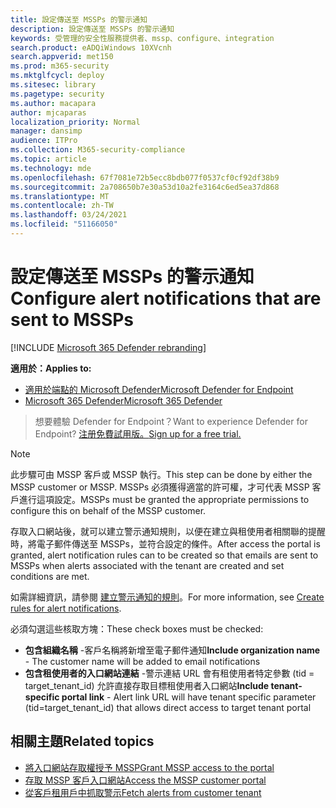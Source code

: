 ```yaml
---
title: 設定傳送至 MSSPs 的警示通知
description: 設定傳送至 MSSPs 的警示通知
keywords: 受管理的安全性服務提供者、mssp、configure、integration
search.product: eADQiWindows 10XVcnh
search.appverid: met150
ms.prod: m365-security
ms.mktglfcycl: deploy
ms.sitesec: library
ms.pagetype: security
ms.author: macapara
author: mjcaparas
localization_priority: Normal
manager: dansimp
audience: ITPro
ms.collection: M365-security-compliance
ms.topic: article
ms.technology: mde
ms.openlocfilehash: 67f7081e72b5ecc8bdb077f0537cf0cf92df38b9
ms.sourcegitcommit: 2a708650b7e30a53d10a2fe3164c6ed5ea37d868
ms.translationtype: MT
ms.contentlocale: zh-TW
ms.lasthandoff: 03/24/2021
ms.locfileid: "51166050"
---
```

# <a name="configure-alert-notifications-that-are-sent-to-mssps"></a><span data-ttu-id="41a91-104">設定傳送至 MSSPs 的警示通知</span><span class="sxs-lookup"><span data-stu-id="41a91-104">Configure alert notifications that are sent to MSSPs</span></span> 

[!INCLUDE [Microsoft 365 Defender rebranding](../../includes/microsoft-defender.md)]

<span data-ttu-id="41a91-105">**適用於：**</span><span class="sxs-lookup"><span data-stu-id="41a91-105">**Applies to:**</span></span>
- [<span data-ttu-id="41a91-106">適用於端點的 Microsoft Defender</span><span class="sxs-lookup"><span data-stu-id="41a91-106">Microsoft Defender for Endpoint</span></span>](https://go.microsoft.com/fwlink/p/?linkid=2154037)
- [<span data-ttu-id="41a91-107">Microsoft 365 Defender</span><span class="sxs-lookup"><span data-stu-id="41a91-107">Microsoft 365 Defender</span></span>](https://go.microsoft.com/fwlink/?linkid=2118804)

><span data-ttu-id="41a91-108">想要體驗 Defender for Endpoint？</span><span class="sxs-lookup"><span data-stu-id="41a91-108">Want to experience Defender for Endpoint?</span></span> [<span data-ttu-id="41a91-109">注册免費試用版。</span><span class="sxs-lookup"><span data-stu-id="41a91-109">Sign up for a free trial.</span></span>](https://www.microsoft.com/microsoft-365/windows/microsoft-defender-atp?ocid=docs-mssp-support-abovefoldlink)


>[!NOTE]
><span data-ttu-id="41a91-110">此步驟可由 MSSP 客戶或 MSSP 執行。</span><span class="sxs-lookup"><span data-stu-id="41a91-110">This step can be done by either the MSSP customer or MSSP.</span></span> <span data-ttu-id="41a91-111">MSSPs 必須獲得適當的許可權，才可代表 MSSP 客戶進行這項設定。</span><span class="sxs-lookup"><span data-stu-id="41a91-111">MSSPs must be granted the appropriate permissions to configure this on behalf of the MSSP customer.</span></span>

<span data-ttu-id="41a91-112">存取入口網站後，就可以建立警示通知規則，以便在建立與租使用者相關聯的提醒時，將電子郵件傳送至 MSSPs，並符合設定的條件。</span><span class="sxs-lookup"><span data-stu-id="41a91-112">After access the portal is granted, alert notification rules can to be created so that emails are sent to MSSPs when alerts associated with the tenant are created and set conditions are met.</span></span>

 
<span data-ttu-id="41a91-113">如需詳細資訊，請參閱 [建立警示通知的規則](configure-email-notifications.md#create-rules-for-alert-notifications)。</span><span class="sxs-lookup"><span data-stu-id="41a91-113">For more information, see [Create rules for alert notifications](configure-email-notifications.md#create-rules-for-alert-notifications).</span></span>
 

<span data-ttu-id="41a91-114">必須勾選這些核取方塊：</span><span class="sxs-lookup"><span data-stu-id="41a91-114">These check boxes must be checked:</span></span>
- <span data-ttu-id="41a91-115">**包含組織名稱** -客戶名稱將新增至電子郵件通知</span><span class="sxs-lookup"><span data-stu-id="41a91-115">**Include organization name** - The customer name will be added to email notifications</span></span>
- <span data-ttu-id="41a91-116">**包含租使用者的入口網站連結** -警示連結 URL 會有租使用者特定參數 (tid = target_tenant_id) 允許直接存取目標租使用者入口網站</span><span class="sxs-lookup"><span data-stu-id="41a91-116">**Include tenant-specific portal link** - Alert link URL will have tenant specific parameter (tid=target_tenant_id) that allows direct access to target tenant portal</span></span>


## <a name="related-topics"></a><span data-ttu-id="41a91-117">相關主題</span><span class="sxs-lookup"><span data-stu-id="41a91-117">Related topics</span></span>
- [<span data-ttu-id="41a91-118">將入口網站存取權授予 MSSP</span><span class="sxs-lookup"><span data-stu-id="41a91-118">Grant MSSP access to the portal</span></span>](grant-mssp-access.md)
- [<span data-ttu-id="41a91-119">存取 MSSP 客戶入口網站</span><span class="sxs-lookup"><span data-stu-id="41a91-119">Access the MSSP customer portal</span></span>](access-mssp-portal.md)
- [<span data-ttu-id="41a91-120">從客戶租用戶中抓取警示</span><span class="sxs-lookup"><span data-stu-id="41a91-120">Fetch alerts from customer tenant</span></span>](fetch-alerts-mssp.md)
